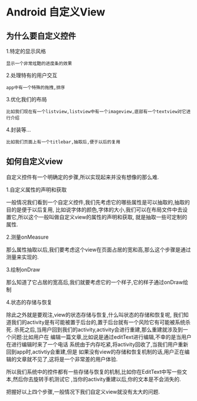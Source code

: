 # Android 自定义View
## 为什么要自定义控件
1.特定的显示风格

    显示一个非常炫酷的进度条的效果
2.处理特有的用户交互

    app中有一个特殊的拖拽,排序
3.优化我们的布局

    比如我们现在有一个listview,listview中有一个imageview,底部有一个textview对它进行介绍
4.封装等...

    比如我们页面上有一个titlebar,抽取后,便于以后的复用
## 如何自定义view
自定义控件有一个明确定的步骤,所以实现起来并没有想像的那么难.

1.自定义属性的声明和获取

  一般情况我们看到一个自定义控件,我们先考虑它的哪些属性是可以抽取的,抽取的目的是便于以后复用,
比如说字体的颜色,字体的大小,我们可以在布局文件中去设置它,所以这个一般叫做自定义view的属性的声明和获取,
就是抽取一些可定制的属性.

2.测量onMeasure

  那么属性抽取以后,我们要考虑这个view在页面占居的宽和高,那么这个步骤是通过测量来实现的.

3.绘制onDraw

   那么知道了它占居的宽高后,我们就要考虑它的一个样子,它的样子通过onDraw绘制

4.状态的存储与恢复

   除此之外就是要观注,view的状态存储与恢复,什么叫状态的存储和恢复呢,
我们知道我们的activity是有可能被置于后台的,置于后台就有一个风险它有可能被系统杀死.
杀死之后,当用户回到我们的activity,activity会进行重建,那么重建就涉及到一个问题:比如用户在
编辑一篇文章,比如说是通过editText进行编辑,不幸的是当用户在进行编辑时来了一个电话
系统由于内存吃紧,将activity回收了,当我们用户重新回到app时,activtiy会重建,但是
如果没有view的存储和恢复机制的话,用户正在编辑的文章就不见了,这将是一个非常差的用户体验.

  所以我们系统中的控件都有一些存储与恢复的机制,比如你在EditText中写一些文本,然后你去旋转手机测试它
,当你的activity重建以后,你的文本是不会消失的.

  把握好以上四个步骤,一般情况下我们自定义view就没有太大的问题.